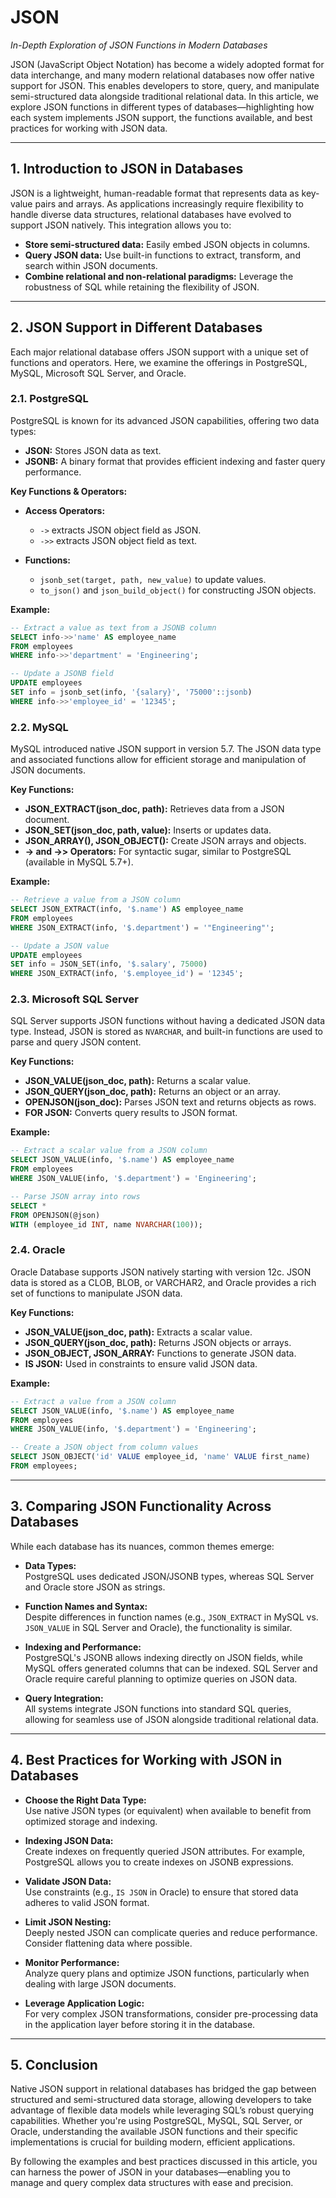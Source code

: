 # JSON

*In-Depth Exploration of JSON Functions in Modern Databases*

JSON (JavaScript Object Notation) has become a widely adopted format for data interchange, and many modern relational databases now offer native support for JSON. This enables developers to store, query, and manipulate semi-structured data alongside traditional relational data. In this article, we explore JSON functions in different types of databases—highlighting how each system implements JSON support, the functions available, and best practices for working with JSON data.

---

## 1. Introduction to JSON in Databases

JSON is a lightweight, human-readable format that represents data as key-value pairs and arrays. As applications increasingly require flexibility to handle diverse data structures, relational databases have evolved to support JSON natively. This integration allows you to:

- **Store semi-structured data:** Easily embed JSON objects in columns.
- **Query JSON data:** Use built-in functions to extract, transform, and search within JSON documents.
- **Combine relational and non-relational paradigms:** Leverage the robustness of SQL while retaining the flexibility of JSON.

---

## 2. JSON Support in Different Databases

Each major relational database offers JSON support with a unique set of functions and operators. Here, we examine the offerings in PostgreSQL, MySQL, Microsoft SQL Server, and Oracle.

### 2.1. PostgreSQL

PostgreSQL is known for its advanced JSON capabilities, offering two data types:

- **JSON:** Stores JSON data as text.
- **JSONB:** A binary format that provides efficient indexing and faster query performance.

**Key Functions & Operators:**

- **Access Operators:**
    - `->` extracts JSON object field as JSON.
    - `->>` extracts JSON object field as text.

- **Functions:**
    - `jsonb_set(target, path, new_value)` to update values.
    - `to_json()` and `json_build_object()` for constructing JSON objects.

**Example:**

```sql
-- Extract a value as text from a JSONB column
SELECT info->>'name' AS employee_name
FROM employees
WHERE info->>'department' = 'Engineering';

-- Update a JSONB field
UPDATE employees
SET info = jsonb_set(info, '{salary}', '75000'::jsonb)
WHERE info->>'employee_id' = '12345';
```

### 2.2. MySQL

MySQL introduced native JSON support in version 5.7. The JSON data type and associated functions allow for efficient storage and manipulation of JSON documents.

**Key Functions:**

- **JSON_EXTRACT(json_doc, path):** Retrieves data from a JSON document.
- **JSON_SET(json_doc, path, value):** Inserts or updates data.
- **JSON_ARRAY(), JSON_OBJECT():** Create JSON arrays and objects.
- **-> and ->> Operators:** For syntactic sugar, similar to PostgreSQL (available in MySQL 5.7+).

**Example:**

```sql
-- Retrieve a value from a JSON column
SELECT JSON_EXTRACT(info, '$.name') AS employee_name
FROM employees
WHERE JSON_EXTRACT(info, '$.department') = '"Engineering"';

-- Update a JSON value
UPDATE employees
SET info = JSON_SET(info, '$.salary', 75000)
WHERE JSON_EXTRACT(info, '$.employee_id') = '12345';
```

### 2.3. Microsoft SQL Server

SQL Server supports JSON functions without having a dedicated JSON data type. Instead, JSON is stored as `NVARCHAR`, and built-in functions are used to parse and query JSON content.

**Key Functions:**

- **JSON_VALUE(json_doc, path):** Returns a scalar value.
- **JSON_QUERY(json_doc, path):** Returns an object or an array.
- **OPENJSON(json_doc):** Parses JSON text and returns objects as rows.
- **FOR JSON:** Converts query results to JSON format.

**Example:**

```sql
-- Extract a scalar value from a JSON column
SELECT JSON_VALUE(info, '$.name') AS employee_name
FROM employees
WHERE JSON_VALUE(info, '$.department') = 'Engineering';

-- Parse JSON array into rows
SELECT *
FROM OPENJSON(@json)
WITH (employee_id INT, name NVARCHAR(100));
```

### 2.4. Oracle

Oracle Database supports JSON natively starting with version 12c. JSON data is stored as a CLOB, BLOB, or VARCHAR2, and Oracle provides a rich set of functions to manipulate JSON data.

**Key Functions:**

- **JSON_VALUE(json_doc, path):** Extracts a scalar value.
- **JSON_QUERY(json_doc, path):** Returns JSON objects or arrays.
- **JSON_OBJECT, JSON_ARRAY:** Functions to generate JSON data.
- **IS JSON:** Used in constraints to ensure valid JSON data.

**Example:**

```sql
-- Extract a value from a JSON column
SELECT JSON_VALUE(info, '$.name') AS employee_name
FROM employees
WHERE JSON_VALUE(info, '$.department') = 'Engineering';

-- Create a JSON object from column values
SELECT JSON_OBJECT('id' VALUE employee_id, 'name' VALUE first_name)
FROM employees;
```

---

## 3. Comparing JSON Functionality Across Databases

While each database has its nuances, common themes emerge:

- **Data Types:**  
  PostgreSQL uses dedicated JSON/JSONB types, whereas SQL Server and Oracle store JSON as strings.

- **Function Names and Syntax:**  
  Despite differences in function names (e.g., `JSON_EXTRACT` in MySQL vs. `JSON_VALUE` in SQL Server and Oracle), the functionality is similar.

- **Indexing and Performance:**  
  PostgreSQL's JSONB allows indexing directly on JSON fields, while MySQL offers generated columns that can be indexed. SQL Server and Oracle require careful planning to optimize queries on JSON data.

- **Query Integration:**  
  All systems integrate JSON functions into standard SQL queries, allowing for seamless use of JSON alongside traditional relational data.

---

## 4. Best Practices for Working with JSON in Databases

- **Choose the Right Data Type:**  
  Use native JSON types (or equivalent) when available to benefit from optimized storage and indexing.

- **Indexing JSON Data:**  
  Create indexes on frequently queried JSON attributes. For example, PostgreSQL allows you to create indexes on JSONB expressions.

- **Validate JSON Data:**  
  Use constraints (e.g., `IS JSON` in Oracle) to ensure that stored data adheres to valid JSON format.

- **Limit JSON Nesting:**  
  Deeply nested JSON can complicate queries and reduce performance. Consider flattening data where possible.

- **Monitor Performance:**  
  Analyze query plans and optimize JSON functions, particularly when dealing with large JSON documents.

- **Leverage Application Logic:**  
  For very complex JSON transformations, consider pre-processing data in the application layer before storing it in the database.

---

## 5. Conclusion

Native JSON support in relational databases has bridged the gap between structured and semi-structured data storage, allowing developers to take advantage of flexible data models while leveraging SQL’s robust querying capabilities. Whether you're using PostgreSQL, MySQL, SQL Server, or Oracle, understanding the available JSON functions and their specific implementations is crucial for building modern, efficient applications.

By following the examples and best practices discussed in this article, you can harness the power of JSON in your databases—enabling you to manage and query complex data structures with ease and precision.
